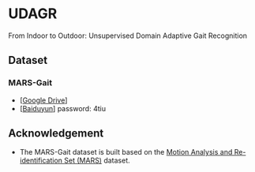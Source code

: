 # UDAGR
From Indoor to Outdoor: Unsupervised Domain Adaptive Gait Recognition


## Dataset
### MARS-Gait
- [[Google Drive](https://drive.google.com/file/d/1THFqqDNsldha1UtMfwKvDED9I4U86uYi/view?usp=sharing)]
- [[Baiduyun](https://pan.baidu.com)] password: 4tiu


## Acknowledgement

- The MARS-Gait dataset is built based on the [Motion Analysis and Re-identification Set (MARS)](https://zheng-lab-anu.github.io/Project/project_mars.html) dataset.

